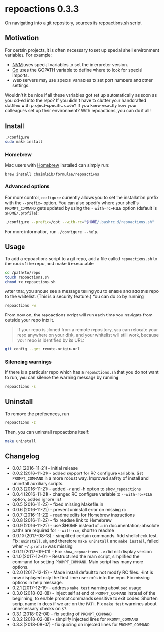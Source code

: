 # repoactions 0.3.3

On navigating into a git repository, sources its repoactions.sh script.

## Motivation
For certain projects, it is often necessary to set up special shell environment variables. For example:

* [NVM](https://github.com/creationix/nvm) uses special variables to set the interpreter version.
* [Go](https://github.com/golang/go/wiki) uses the GOPATH variable to define where to look for special imports.
* Web servers may use special variables to set port numbers and other settings.

Wouldn't it be nice if all these variables got set up automatically as soon as you cd-ed into the repo? If you didn't have to clutter your handcrafted dotfiles with project-specific code? If you knew exactly how your colleagues set up their environment? With repoactions, you can do it all!

## Install

```bash
./configure
sudo make install
```

### Homebrew
Mac users with [Homebrew](http://brew.sh/) installed can simply run:

```bash
brew install chaimleib/formulae/repoactions
```

### Advanced options
For more control, `configure` currently allows you to set the installation prefix with the `--prefix=` option. You can also specify where your shell's `PROMPT_COMMAND` gets updated by using the `--with-rc=FILE` option (default is `$HOME/.profile`):

```bash
./configure --prefix=/opt --with-rc="$HOME/.bashrc.d/repoactions.sh"
```

For more information, run `./configure --help`.

## Usage

To add a repoactions script to a git repo, add a file called `repoactions.sh` to the root of the repo, and make it executable:

```bash
cd /path/to/repo
touch repoactions.sh
chmod +x repoactions.sh
```

After that, you should see a message telling you to enable and add this repo to the whitelist. (This is a security feature.) You can do so by running

```bash
repoactions -w
```

From now on, the repoactions script will run each time you navigate from outside your repo into it.

> If your repo is cloned from a remote repository, you can relocate your repo anywhere on your disk, and your whitelist will still work, because your repo is identified by its URL:

  ```bash
git config --get remote.origin.url
```

### Silencing warnings

If there is a particular repo which has a `repoactions.sh` that you do not want to run, you can silence the warning message by running

```bash
repoactions -s
```

## Uninstall

To remove the preferences, run

```bash
repoactions -z
```

Then, you can uninstall repoactions itself:

```bash
make uninstall
```

## Changelog
* 0.0.1 (2016-11-21) - initial release
* 0.0.2 (2016-11-21) - added support for RC configure variable. Set `PROMPT_COMMAND` in a more robust way. Improved safety of install and uninstall auxiliary scripts.
* 0.0.3 (2016-11-21) - added -v and -h option to `show_repoactions`
* 0.0.4 (2016-11-21) - changed RC configure variable to `--with-rc=FILE` option, added ignore list
* 0.0.5 (2016-11-22) - fixed missing Makefile.in
* 0.0.6 (2016-11-22) - prevent uninstall error on missing rc
* 0.0.7 (2016-11-22) - readme edits for Homebrew instructions
* 0.0.8 (2016-11-22) - fix readme link to Homebrew
* 0.0.9 (2016-11-22) - use $HOME instead of ~ in documentation; absolute paths are required for `--with-rc=`, shorten readme
* 0.0.10 (2017-08-18) - simplified certain commands. Add shellcheck test. Fix: `uninstall.sh`, and therefore `make uninstall` and `make install`, failed when `~/.profile` was missing
* 0.0.11 (2017-09-01) - Fix: `show_repoactions -v` did not display version
* 0.1.0 (2017-12-01) - Restructured the main script, simplified the command for setting `PROMPT_COMMAND`. Main script has many more options.
* 0.2.0 (2017-12-19) - Made install default to not modify RC files. Hint is now displayed only the first time user cd's into the repo. Fix missing options in help message.
* 0.2.1 (2017-12-19) - address `make test` warning about `sed` usage
* 0.3.0 (2018-02-08) - Inject self at end of `PROMPT_COMMAND` instead of the beginning, to enable prompt commands sensitive to exit codes. Shorten script name in docs if we are on the `PATH`. Fix `make test` warnings about unnecessary checks on `$?`.
* 0.3.1 (2018-02-08) - fix setting of `PROMPT_COMMAND`
* 0.3.2 (2018-02-08) - simplify injected lines for `PROMPT_COMMAND`
* 0.3.3 (2018-08-07) - fix quoting on injected lines for `PROMPT_COMMAND`

